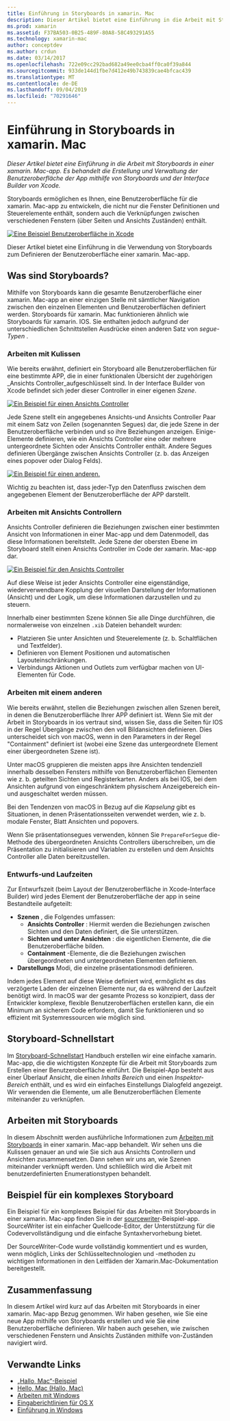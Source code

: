 ```yaml
---
title: Einführung in Storyboards in xamarin. Mac
description: Dieser Artikel bietet eine Einführung in die Arbeit mit Storyboards in einer xamarin. Mac-app. Sie erfahren, wie Sie die UI der App mit Storyboards und Interface Builder von Xcode erstellen und verwalten.
ms.prod: xamarin
ms.assetid: F37BA503-0B25-489F-80A8-58C493291A55
ms.technology: xamarin-mac
author: conceptdev
ms.author: crdun
ms.date: 03/14/2017
ms.openlocfilehash: 722e09cc292bad682a49ee0cba4ff0ca0f39a844
ms.sourcegitcommit: 933de144d1fbe7d412e49b743839cae4bfcac439
ms.translationtype: MT
ms.contentlocale: de-DE
ms.lasthandoff: 09/04/2019
ms.locfileid: "70291646"
---
```

# <a name="introduction-to-storyboards-in-xamarinmac"></a>Einführung in Storyboards in xamarin. Mac

_Dieser Artikel bietet eine Einführung in die Arbeit mit Storyboards in einer xamarin. Mac-app. Es behandelt die Erstellung und Verwaltung der Benutzeroberfläche der App mithilfe von Storyboards und der Interface Builder von Xcode._

Storyboards ermöglichen es Ihnen, eine Benutzeroberfläche für die xamarin. Mac-app zu entwickeln, die nicht nur die Fenster Definitionen und Steuerelemente enthält, sondern auch die Verknüpfungen zwischen verschiedenen Fenstern (über Seiten und Ansichts Zuständen) enthält.

[![](images/intro01.png "Eine Beispiel Benutzeroberfläche in Xcode")](images/intro01.png#lightbox)

Dieser Artikel bietet eine Einführung in die Verwendung von Storyboards zum Definieren der Benutzeroberfläche einer xamarin. Mac-app.

<a name="What-are-Storyboards" />

## <a name="what-are-storyboards"></a>Was sind Storyboards?

Mithilfe von Storyboards kann die gesamte Benutzeroberfläche einer xamarin. Mac-app an einer einzigen Stelle mit sämtlicher Navigation zwischen den einzelnen Elementen und Benutzeroberflächen definiert werden. Storyboards für xamarin. Mac funktionieren ähnlich wie Storyboards für xamarin. IOS. Sie enthalten jedoch aufgrund der unterschiedlichen Schnittstellen Ausdrücke einen anderen Satz von _segue-Typen_ .

<a name="Working-with-Scenes" />

### <a name="working-with-scenes"></a>Arbeiten mit Kulissen

Wie bereits erwähnt, definiert ein Storyboard alle Benutzeroberflächen für eine bestimmte APP, die in einer funktionalen Übersicht der zugehörigen _Ansichts Controller_aufgeschlüsselt sind. In der Interface Builder von Xcode befindet sich jeder dieser Controller in einer eigenen _Szene_.

[![](images/intro02.png "Ein Beispiel für einen Ansichts Controller")](images/intro02.png#lightbox)

Jede Szene stellt ein angegebenes Ansichts-und Ansichts Controller Paar mit einem Satz von Zeilen (sogenannten Segues) dar, die jede Szene in der Benutzeroberfläche verbinden und so ihre Beziehungen anzeigen. Einige-Elemente definieren, wie ein Ansichts Controller eine oder mehrere untergeordnete Sichten oder Ansichts Controller enthält. Andere Segues definieren Übergänge zwischen Ansichts Controller (z. b. das Anzeigen eines popover oder Dialog Felds). 

[![](images/intro03.png "Ein Beispiel für einen anderen.")](images/intro03.png#lightbox)

Wichtig zu beachten ist, dass jeder-Typ den Datenfluss zwischen dem angegebenen Element der Benutzeroberfläche der APP darstellt.

<a name="Working-with-View-Controllers" />

### <a name="working-with-view-controllers"></a>Arbeiten mit Ansichts Controllern

Ansichts Controller definieren die Beziehungen zwischen einer bestimmten Ansicht von Informationen in einer Mac-app und dem Datenmodell, das diese Informationen bereitstellt. Jede Szene der obersten Ebene im Storyboard stellt einen Ansichts Controller im Code der xamarin. Mac-app dar.

[![](images/intro04.png "Ein Beispiel für den Ansichts Controller")](images/intro04.png#lightbox)

Auf diese Weise ist jeder Ansichts Controller eine eigenständige, wiederverwendbare Kopplung der visuellen Darstellung der Informationen (Ansicht) und der Logik, um diese Informationen darzustellen und zu steuern.

Innerhalb einer bestimmten Szene können Sie alle Dinge durchführen, die normalerweise von einzelnen `.xib` Dateien behandelt wurden: 

- Platzieren Sie unter Ansichten und Steuerelemente (z. b. Schaltflächen und Textfelder).
- Definieren von Element Positionen und automatischen Layouteinschränkungen.
- Verbindungs Aktionen und Outlets zum verfügbar machen von UI-Elementen für Code.

<a name="Working-with-Segues" />

### <a name="working-with-segues"></a>Arbeiten mit einem anderen

Wie bereits erwähnt, stellen die Beziehungen zwischen allen Szenen bereit, in denen die Benutzeroberfläche Ihrer APP definiert ist. Wenn Sie mit der Arbeit in Storyboards in ios vertraut sind, wissen Sie, dass die Seiten für IOS in der Regel Übergänge zwischen den voll Bildansichten definieren. Dies unterscheidet sich von macOS, wenn in den Parameters in der Regel "Containment" definiert ist (wobei eine Szene das untergeordnete Element einer übergeordneten Szene ist).

Unter macOS gruppieren die meisten apps ihre Ansichten tendenziell innerhalb desselben Fensters mithilfe von Benutzeroberflächen Elementen wie z. b. geteilten Sichten und Registerkarten. Anders als bei IOS, bei dem Ansichten aufgrund von eingeschränktem physischem Anzeigebereich ein-und ausgeschaltet werden müssen.

Bei den Tendenzen von macOS in Bezug auf die _Kapselung_ gibt es Situationen, in denen Präsentationsseiten verwendet werden, wie z. b. modale Fenster, Blatt Ansichten und popovers.

Wenn Sie präsentationsegues verwenden, können Sie `PrepareForSegue` die-Methode des übergeordneten Ansichts Controllers überschreiben, um die Präsentation zu initialisieren und Variablen zu erstellen und dem Ansichts Controller alle Daten bereitzustellen.

<a name="Design-and-Run-Times" />

### <a name="design-and-run-times"></a>Entwurfs-und Laufzeiten

Zur Entwurfszeit (beim Layout der Benutzeroberfläche in Xcode-Interface Builder) wird jedes Element der Benutzeroberfläche der app in seine Bestandteile aufgeteilt:

- **Szenen** , die Folgendes umfassen:
  - **Ansichts Controller** : Hiermit werden die Beziehungen zwischen Sichten und den Daten definiert, die Sie unterstützen.
  - **Sichten und unter Ansichten** : die eigentlichen Elemente, die die Benutzeroberfläche bilden.
  - **Containment** -Elemente, die die Beziehungen zwischen übergeordneten und untergeordneten Elementen definieren.
- **Darstellungs** Modi, die einzelne präsentationsmodi definieren. 

Indem jedes Element auf diese Weise definiert wird, ermöglicht es das verzögerte Laden der einzelnen Elemente nur, da es während der Laufzeit benötigt wird. In macOS war der gesamte Prozess so konzipiert, dass der Entwickler komplexe, flexible Benutzeroberflächen erstellen kann, die ein Minimum an sicherem Code erfordern, damit Sie funktionieren und so effizient mit Systemressourcen wie möglich sind.

<a name="Storyboard-Quick-Start" />

## <a name="storyboard-quick-start"></a>Storyboard-Schnellstart

Im [Storyboard-Schnellstart](~/mac/platform/storyboards/quickstart.md) Handbuch erstellen wir eine einfache xamarin. Mac-app, die die wichtigsten Konzepte für die Arbeit mit Storyboards zum Erstellen einer Benutzeroberfläche einführt. Die Beispiel-App besteht aus einer Überlauf Ansicht, die einen _Inhalts Bereich_ und einen _Inspektor-Bereich_ enthält, und es wird ein einfaches Einstellungs Dialogfeld angezeigt. Wir verwenden die Elemente, um alle Benutzeroberflächen Elemente miteinander zu verknüpfen.

<a name="Working-with-Storyboards" />

## <a name="working-with-storyboards"></a>Arbeiten mit Storyboards

In diesem Abschnitt werden ausführliche Informationen zum [Arbeiten mit Storyboards](~/mac/platform/storyboards/indepth.md) in einer xamarin. Mac-app behandelt. Wir sehen uns die Kulissen genauer an und wie Sie sich aus Ansichts Controllern und Ansichten zusammensetzen. Dann sehen wir uns an, wie Szenen miteinander verknüpft werden. Und schließlich wird die Arbeit mit benutzerdefinierten Enumerationstypen behandelt. 

<a name="Complex-Storyboard-Example" />

## <a name="complex-storyboard-example"></a>Beispiel für ein komplexes Storyboard

Ein Beispiel für ein komplexes Beispiel für das Arbeiten mit Storyboards in einer xamarin. Mac-app finden Sie in der [sourcewriter](https://docs.microsoft.com/samples/xamarin/mac-samples/sourcewriter)-Beispiel-app. SourceWriter ist ein einfacher Quellcode-Editor, der Unterstützung für die Codevervollständigung und die einfache Syntaxhervorhebung bietet.

Der SourceWriter-Code wurde vollständig kommentiert und es wurden, wenn möglich, Links der Schlüsseltechnologien und -methoden zu wichtigen Informationen in den Leitfäden der Xamarin.Mac-Dokumentation bereitgestellt.

<a name="Summary" />

## <a name="summary"></a>Zusammenfassung

In diesem Artikel wird kurz auf das Arbeiten mit Storyboards in einer xamarin. Mac-app Bezug genommen. Wir haben gesehen, wie Sie eine neue App mithilfe von Storyboards erstellen und wie Sie eine Benutzeroberfläche definieren. Wir haben auch gesehen, wie zwischen verschiedenen Fenstern und Ansichts Zuständen mithilfe von-Zuständen navigiert wird.


## <a name="related-links"></a>Verwandte Links

- [„Hallo, Mac“-Beispiel](https://docs.microsoft.com/samples/xamarin/mac-samples/hello-mac)
- [Hello, Mac (Hallo, Mac)](~/mac/get-started/hello-mac.md)
- [Arbeiten mit Windows](~/mac/user-interface/window.md)
- [Eingaberichtlinien für OS X](https://developer.apple.com/library/mac/documentation/UserExperience/Conceptual/OSXHIGuidelines/)
- [Einführung in Windows](https://developer.apple.com/library/mac/documentation/Cocoa/Conceptual/WinPanel/Introduction.html#//apple_ref/doc/uid/10000031-SW1)
